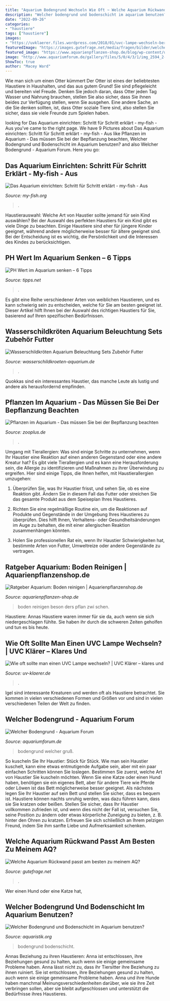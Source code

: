 ```yaml
---
title: "Aquarium Bodengrund Wechseln Wie Oft ~ Welche Aquarium Rückwand Passt Am Besten Zu Meinem Aq?"
description: "Welcher bodengrund und bodenschicht im aquarium benutzen?"
date: "2022-09-26"
categories:
- "haustiere"
tags: ["haustiere"]
images:
- "https://uvklaerer.files.wordpress.com/2018/01/uvc-lampe-wechseln-berlan-uvc-11-watt-schritt-1.png?w=768"
featuredImage: "https://images.gutefrage.net/media/fragen/bilder/welche-aquarium-rueckwand-passt-am-besten-zu-meinem-aq/0_original.jpg?v=1457615113000"
featured_image: "https://www.aquarienpflanzen-shop.de/blog/wp-content/uploads/2018/08/aquarium-bodengrund-reinigen.jpg"
image: "http://www.aquariumforum.de/gallery/files/5/0/4/3/1/img_2594_2-med.jpg"
ShowToc: true
author: "Macey Ward"
---
```



Wie man sich um einen Otter kümmert
Der Otter ist eines der beliebtesten Haustiere in Haushalten, und das aus gutem Grund! Sie sind pflegeleicht und bereiten viel Freude. Denken Sie jedoch daran, dass Otter jeden Tag Wasser und Nahrung brauchen, stellen Sie also sicher, dass Sie ihnen beides zur Verfügung stellen, wenn Sie ausgehen. Eine andere Sache, an die Sie denken sollten, ist, dass Otter soziale Tiere sind, also stellen Sie sicher, dass sie viele Freunde zum Spielen haben.

	

		
looking for Das Aquarium einrichten: Schritt für Schritt erklärt - my-fish - Aus you've came to the right page. We have 9 Pictures about Das Aquarium einrichten: Schritt für Schritt erklärt - my-fish - Aus like Pflanzen im Aquarium - Das müssen Sie bei der Bepflanzung beachten, Welcher Bodengrund und Bodenschicht im Aquarium benutzen? and also Welcher Bodengrund - Aquarium Forum. Here you go:
		
    
## Das Aquarium Einrichten: Schritt Für Schritt Erklärt - My-fish - Aus

<img loading=lazy src="https://my-fish.org/wp-content/uploads/2014/09/07_bodengrund.jpg" onerror="this.onerror=null;this.src='https://tse1.mm.bing.net/th?id=OIP.InEchJExsb5IROYoytMdagHaFj&amp;pid=15.1';" alt="Das Aquarium einrichten: Schritt für Schritt erklärt - my-fish - Aus">

_Source: my-fish.org_

>. 

	

Haustierauswahl: Welche Art von Haustier sollte jemand für sein Kind auswählen?
Bei der Auswahl des perfekten Haustiers für ein Kind gibt es viele Dinge zu beachten. Einige Haustiere sind eher für jüngere Kinder geeignet, während andere möglicherweise besser für ältere geeignet sind. Bei der Entscheidung ist es wichtig, die Persönlichkeit und die Interessen des Kindes zu berücksichtigen.

    
## PH Wert Im Aquarium Senken – 6 Tipps

<img loading=lazy src="https://www.tipps.net/wp-content/uploads/2011/11/aquarium-abdichten.jpg" onerror="this.onerror=null;this.src='https://tse1.mm.bing.net/th?id=OIP.TScVEjxEV91Wf1huJZ6mTAAAAA&amp;pid=15.1';" alt="PH Wert im Aquarium senken – 6 Tipps">

_Source: tipps.net_

>. 

	

Es gibt eine Reihe verschiedener Arten von weiblichen Haustieren, und es kann schwierig sein zu entscheiden, welche für Sie am besten geeignet ist. Dieser Artikel hilft Ihnen bei der Auswahl des richtigen Haustiers für Sie, basierend auf Ihren spezifischen Bedürfnissen.

    
## Wasserschildkröten Aquarium Beleuchtung Sets Zubehör Futter

<img loading=lazy src="https://wasserschildkroeten-aquarium.de/media/image/category/8/sm/bodengrund.jpg" onerror="this.onerror=null;this.src='https://tse3.mm.bing.net/th?id=OIP.Hgaxuf6S3e5txboCaTwaiQHaCe&amp;pid=15.1';" alt="Wasserschildkröten Aquarium Beleuchtung Sets Zubehör Futter">

_Source: wasserschildkroeten-aquarium.de_

>. 

	

Quokkas sind ein interessantes Haustier, das manche Leute als lustig und andere als herausfordernd empfinden.

    
## Pflanzen Im Aquarium - Das Müssen Sie Bei Der Bepflanzung Beachten

<img loading=lazy src="https://www.zooplus.de/magazin/wp-content/uploads/2017/03/fotolia_134238207-1024x683.jpg" onerror="this.onerror=null;this.src='https://tse1.mm.bing.net/th?id=OIP.Zp6_6JbAy3Kg4Th944Ql2QHaE8&amp;pid=15.1';" alt="Pflanzen im Aquarium - Das müssen Sie bei der Bepflanzung beachten">

_Source: zooplus.de_

>. 

	

Umgang mit Tierallergien: Was sind einige Schritte zu unternehmen, wenn Ihr Haustier eine Reaktion auf einen anderen Gegenstand oder eine andere Kreatur hat?
Es gibt viele Tierallergien und es kann eine Herausforderung sein, die Allergie zu identifizieren und Maßnahmen zu ihrer Überwindung zu ergreifen. Hier sind einige Tipps, die Ihnen helfen, mit Haustierallergien umzugehen:
1. Überprüfen Sie, was Ihr Haustier frisst, und sehen Sie, ob es eine Reaktion gibt. Ändern Sie in diesem Fall das Futter oder streichen Sie das gesamte Produkt aus dem Speiseplan Ihres Haustieres.

2. Richten Sie eine regelmäßige Routine ein, um die Reaktionen auf Produkte und Gegenstände in der Umgebung Ihres Haustieres zu überprüfen. Dies hilft Ihnen, Verhaltens- oder Gesundheitsänderungen im Auge zu behalten, die mit einer allergischen Reaktion zusammenhängen könnten.

3. Holen Sie professionellen Rat ein, wenn Ihr Haustier Schwierigkeiten hat, bestimmte Arten von Futter, Umweltreize oder andere Gegenstände zu vertragen.

    
## Ratgeber Aquarium: Boden Reinigen | Aquarienpflanzenshop.de

<img loading=lazy src="https://www.aquarienpflanzen-shop.de/blog/wp-content/uploads/2018/08/aquarium-bodengrund-reinigen.jpg" onerror="this.onerror=null;this.src='https://tse4.mm.bing.net/th?id=OIP.l2gqpGq_WGUPoNIhL_8__QHaDs&amp;pid=15.1';" alt="Ratgeber Aquarium: Boden reinigen | Aquarienpflanzenshop.de">

_Source: aquarienpflanzen-shop.de_

>boden reinigen beson ders pflan zwi schen. 

	

Haustiere: Annas Haustiere waren immer für sie da, auch wenn sie sich niedergeschlagen fühlte. Sie haben ihr durch die schweren Zeiten geholfen und tun es bis heute.

    
## Wie Oft Sollte Man Einen UVC Lampe Wechseln? | UVC Klärer – Klares Und

<img loading=lazy src="https://uvklaerer.files.wordpress.com/2018/01/uvc-lampe-wechseln-berlan-uvc-11-watt-schritt-1.png?w=768" onerror="this.onerror=null;this.src='https://tse4.mm.bing.net/th?id=OIP.Fe_IAuc4-y3WR7O0SWZOlQHaHa&amp;pid=15.1';" alt="Wie oft sollte man einen UVC Lampe wechseln? | UVC Klärer – klares und">

_Source: uv-klaerer.de_

>. 

	

Igel sind interessante Kreaturen und werden oft als Haustiere betrachtet. Sie kommen in vielen verschiedenen Formen und Größen vor und sind in vielen verschiedenen Teilen der Welt zu finden.

    
## Welcher Bodengrund - Aquarium Forum

<img loading=lazy src="http://www.aquariumforum.de/gallery/files/5/0/4/3/1/img_2594_2-med.jpg" onerror="this.onerror=null;this.src='https://tse1.mm.bing.net/th?id=OIP.oDFPnVAVRLtQB9iqmAfBmAHaFj&amp;pid=15.1';" alt="Welcher Bodengrund - Aquarium Forum">

_Source: aquariumforum.de_

>bodengrund welcher gruß. 

	

So kuscheln Sie Ihr Haustier: Stück für Stück.
Wie man sein Haustier kuschelt, kann eine etwas entmutigende Aufgabe sein, aber mit ein paar einfachen Schritten können Sie loslegen. Bestimmen Sie zuerst, welche Art von Haustier Sie kuscheln möchten. Wenn Sie eine Katze oder einen Hund haben, benötigen sie ein eigenes Bett, aber für andere Tiere wie Pferde oder Löwen ist das Bett möglicherweise besser geeignet. Als nächstes legen Sie Ihr Haustier auf sein Bett und stellen Sie sicher, dass es bequem ist. Haustiere können nachts unruhig werden, was dazu führen kann, dass sie Sie kratzen oder beißen. Stellen Sie sicher, dass Ihr Haustier vollkommen zufrieden ist, und wenn dies nicht der Fall ist, versuchen Sie, seine Position zu ändern oder etwas körperliche Zuneigung zu bieten, z. B. hinter den Ohren zu kratzen. Erfreuen Sie sich schließlich an Ihrem pelzigen Freund, indem Sie ihm sanfte Liebe und Aufmerksamkeit schenken.

    
## Welche Aquarium Rückwand Passt Am Besten Zu Meinem AQ?

<img loading=lazy src="https://images.gutefrage.net/media/fragen/bilder/welche-aquarium-rueckwand-passt-am-besten-zu-meinem-aq/0_original.jpg?v=1457615113000" onerror="this.onerror=null;this.src='https://tse1.mm.bing.net/th?id=OIP.mQjqFqZYRL2jhdgugWplewHaEd&amp;pid=15.1';" alt="Welche Aquarium Rückwand passt am besten zu meinem AQ?">

_Source: gutefrage.net_

>. 

	

Wer einen Hund oder eine Katze hat,

    
## Welcher Bodengrund Und Bodenschicht Im Aquarium Benutzen?

<img loading=lazy src="https://www.aquaristik.org/wp-content/uploads/2017/12/wasserpflanzen_1514298717.jpg" onerror="this.onerror=null;this.src='https://tse2.mm.bing.net/th?id=OIP.n9oZ7NvRT9b3ovYH787uFgHaEh&amp;pid=15.1';" alt="Welcher Bodengrund und Bodenschicht im Aquarium benutzen?">

_Source: aquaristik.org_

>bodengrund bodenschicht. 

	

Annas Beziehung zu ihren Haustieren: Anna ist entschlossen, ihre Beziehungen gesund zu halten, auch wenn sie einige gemeinsame Probleme haben.
Anna lässt nicht zu, dass ihr Tiersitter ihre Beziehung zu ihnen ruiniert. Sie ist entschlossen, ihre Beziehungen gesund zu halten, auch wenn sie einige gemeinsame Probleme haben. Anna und ihre Hunde haben manchmal Meinungsverschiedenheiten darüber, wie sie ihre Zeit verbringen sollen, aber sie bleibt aufgeschlossen und unterstützt die Bedürfnisse ihres Haustieres.

